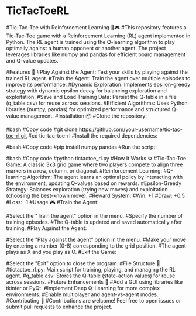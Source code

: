 # TicTacToeRL
#Tic-Tac-Toe with Reinforcement Learning 🧠🎮
#This repository features a Tic-Tac-Toe game with a Reinforcement Learning (RL) agent implemented in Python. The RL agent is trained using the Q-learning algorithm to play optimally against a human opponent or another agent. The project leverages libraries like numpy and pandas for efficient board management and Q-value updates.


#Features 🚀
#Play Against the Agent: Test your skills by playing against the trained RL agent.
#Train the Agent: Train the agent over multiple episodes to improve its performance.
#Dynamic Exploration: Implements epsilon-greedy strategy with dynamic epsilon decay for balancing exploration and exploitation.
#Save and Load Training Data: Persist the Q-table in a file (q_table.csv) for reuse across sessions.
#Efficient Algorithms: Uses Python libraries (numpy, pandas) for optimized performance and structured Q-value management.
#Installation 📦
#Clone the repository:


#bash
#Copy code
#git clone https://github.com/your-username/tic-tac-toe-rl.git
#cd tic-tac-toe-rl
#Install the required dependencies:


#bash
#Copy code
#pip install numpy pandas
#Run the script:


#bash
#Copy code
#python tictactoe_rl.py
#How It Works ⚙️
#Tic-Tac-Toe Game: A classic 3x3 grid game where two players compete to align three markers in a row, column, or diagonal.
#Reinforcement Learning:
#Q-learning Algorithm: The agent learns an optimal policy by interacting with the environment, updating Q-values based on rewards.
#Epsilon-Greedy Strategy: Balances exploration (trying new moves) and exploitation (choosing the best-known move).
#Reward System:
#Win: +1
#Draw: +0.5
#Loss: -1
#Usage 🎮
#Train the Agent:


#Select the "Train the agent" option in the menu.
#Specify the number of training episodes.
#The Q-table is updated and saved automatically after training.
#Play Against the Agent:


#Select the "Play against the agent" option in the menu.
#Make your move by entering a number (0-8) corresponding to the grid position.
#The agent plays as X and you play as O.
#Exit the Game:


#Select the "Exit" option to close the program.
#File Structure 📂
#tictactoe_rl.py: Main script for training, playing, and managing the RL agent.
#q_table.csv: Stores the Q-table (state-action values) for reuse across sessions.
#Future Enhancements 🌟
#Add a GUI using libraries like tkinter or PyQt.
#Implement Deep Q-Learning for more complex environments.
#Enable multiplayer and agent-vs-agent modes.
#Contributing 🤝
#Contributions are welcome! Feel free to open issues or submit pull requests to enhance the project.
